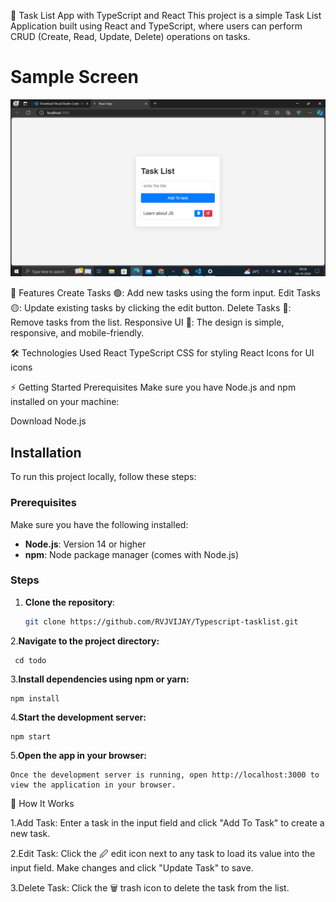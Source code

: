 📝 Task List App with TypeScript and React
This project is a simple Task List Application built using React and TypeScript, where users can perform CRUD (Create, Read, Update, Delete) operations on tasks.

# Sample Screen 
![App Screenshot](./public/task.png)

🚀 Features
Create Tasks 🟢: Add new tasks using the form input.
Edit Tasks 🟡: Update existing tasks by clicking the edit button.
Delete Tasks 🔴: Remove tasks from the list.
Responsive UI 📱: The design is simple, responsive, and mobile-friendly.

🛠️ Technologies Used
React
TypeScript
CSS for styling
React Icons for UI icons

⚡ Getting Started
Prerequisites
Make sure you have Node.js and npm installed on your machine:

Download Node.js

## Installation

To run this project locally, follow these steps:

### Prerequisites

Make sure you have the following installed:

- **Node.js**: Version 14 or higher
- **npm**: Node package manager (comes with Node.js)

### Steps

1. **Clone the repository**:
   ```bash
   git clone https://github.com/RVJVIJAY/Typescript-tasklist.git
2.**Navigate to the project directory:**

     cd todo
3.**Install dependencies using npm or yarn:**

    npm install
4.**Start the development server:**

    npm start 
5.**Open the app in your browser:**

    Once the development server is running, open http://localhost:3000 to view the application in your browser.


📝 How It Works

1.Add Task:
Enter a task in the input field and click "Add To Task" to create a new task.

2.Edit Task:
Click the 🖉 edit icon next to any task to load its value into the input field. Make changes and click "Update Task" to save.

3.Delete Task:
Click the 🗑️ trash icon to delete the task from the list.
